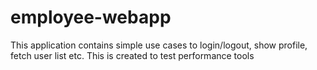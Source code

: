 # employee-webapp
This application contains simple use cases to login/logout, show profile, fetch user list etc. This is created to test performance tools
